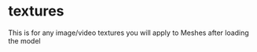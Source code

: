 # textures

This is for any image/video textures you will apply to Meshes after loading the model


